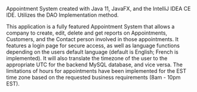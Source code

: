 Appointment System created with Java 11, JavaFX, and the IntelliJ IDEA CE IDE.  Utilizes the DAO Implementation method.

This application is a fully featured Appointment System that allows a company to create, edit, delete and get reports on Appointments, Customers, and the Contact person involved in those appointments.  It features a login page for secure access, as well as language functions depending on the users default language (default is English; French is implemented).  It will also translate the timezone of the user to the appropriate UTC for the backend MySQL database, and vice versa.  The limitations of hours for appointments have been implemented for the EST time zone based on the requested business requirements (8am - 10pm EST).